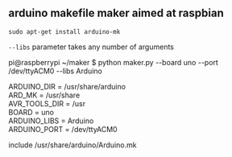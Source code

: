 arduino makefile maker aimed at raspbian
-------

`sudo apt-get install arduino-mk`


`--libs` parameter takes any number of arguments

pi@raspberrypi ~/maker $ python maker.py --board uno --port /dev/ttyACM0 --libs Arduino


ARDUINO_DIR = /usr/share/arduino  
ARD_MK =  /usr/share  
AVR_TOOLS_DIR =  /usr  
BOARD = uno  
ARDUINO_LIBS = Arduino  
ARDUINO_PORT = /dev/ttyACM0  


include /usr/share/arduino/Arduino.mk
